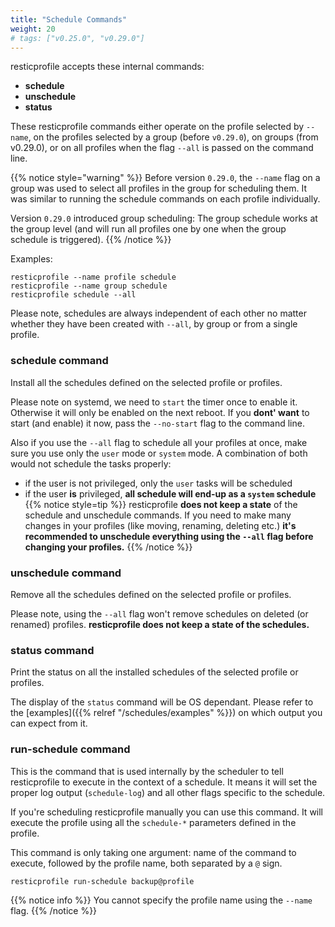 ```yaml
---
title: "Schedule Commands"
weight: 20
# tags: ["v0.25.0", "v0.29.0"]
---
```



resticprofile accepts these internal commands:
- **schedule**
- **unschedule**
- **status**

These resticprofile commands either operate on the profile selected by `--name`, on the profiles selected by a group (before `v0.29.0`), on groups (from v0.29.0), or on all profiles when the flag `--all` is passed on the command line.

{{% notice style="warning" %}}
Before version `0.29.0`, the `--name` flag on a group was used to select all profiles in the group for scheduling them. It was similar to running the schedule commands on each profile individually.

Version `0.29.0` introduced group scheduling: The group schedule works at the group level (and will run all profiles one by one when the group schedule is triggered).
{{% /notice %}}

Examples:
```shell
resticprofile --name profile schedule 
resticprofile --name group schedule 
resticprofile schedule --all 
```

Please note, schedules are always independent of each other no matter whether they have been created with `--all`, by group or from a single profile.

### schedule command

Install all the schedules defined on the selected profile or profiles.

Please note on systemd, we need to `start` the timer once to enable it. Otherwise it will only be enabled on the next reboot. If you **dont' want** to start (and enable) it now, pass the `--no-start` flag to the command line.

Also if you use the `--all` flag to schedule all your profiles at once, make sure you use only the `user` mode or `system` mode. A combination of both would not schedule the tasks properly:
- if the user is not privileged, only the `user` tasks will be scheduled
- if the user **is** privileged, **all schedule will end-up as a `system` schedule**
{{% notice style=tip %}}
resticprofile **does not keep a state** of the schedule and unschedule commands. If you need to make many changes in your profiles (like moving, renaming, deleting etc.) **it's recommended to unschedule everything using the `--all` flag before changing your profiles.**
{{% /notice %}}

### unschedule command

Remove all the schedules defined on the selected profile or profiles.

Please note, using the `--all` flag won't remove schedules on deleted (or renamed) profiles. **resticprofile does not keep a state of the schedules.**

### status command

Print the status on all the installed schedules of the selected profile or profiles. 

The display of the `status` command will be OS dependant. Please refer to the [examples]({{% relref "/schedules/examples" %}}) on which output you can expect from it.

### run-schedule command

This is the command that is used internally by the scheduler to tell resticprofile to execute in the context of a schedule. It means it will set the proper log output (`schedule-log`) and all other flags specific to the schedule.

If you're scheduling resticprofile manually you can use this command. It will execute the profile using all the `schedule-*` parameters defined in the profile.

This command is only taking one argument: name of the command to execute, followed by the profile name, both separated by a `@` sign.

```shell
resticprofile run-schedule backup@profile
```

{{% notice info %}}
You cannot specify the profile name using the `--name` flag.
{{% /notice %}}
